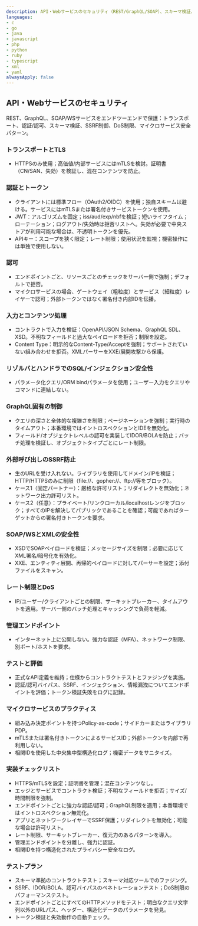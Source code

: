 ```yaml
---
description: API・Webサービスのセキュリティ（REST/GraphQL/SOAP）、スキーマ検証、認証/認可、SSRF対策
languages:
- c
- go
- java
- javascript
- php
- python
- ruby
- typescript
- xml
- yaml
alwaysApply: false
---
```


## API・Webサービスのセキュリティ

REST、GraphQL、SOAP/WSサービスをエンドツーエンドで保護：トランスポート、認証/認可、スキーマ検証、SSRF制御、DoS制限、マイクロサービス安全パターン。

### トランスポートとTLS
- HTTPSのみ使用；高価値/内部サービスにはmTLSを検討。証明書（CN/SAN、失効）を検証し、混在コンテンツを防止。

### 認証とトークン
- クライアントには標準フロー（OAuth2/OIDC）を使用；独自スキームは避ける。サービスにはmTLSまたは署名付きサービストークンを使用。
- JWT：アルゴリズムを固定；iss/aud/exp/nbfを検証；短いライフタイム；ローテーション；ログアウト/失効時は拒否リストへ。失効が必要で中央ストアが利用可能な場合は、不透明トークンを優先。
- APIキー：スコープを狭く限定；レート制限；使用状況を監視；機密操作には単独で使用しない。

### 認可
- エンドポイントごと、リソースごとのチェックをサーバー側で強制；デフォルトで拒否。
- マイクロサービスの場合、ゲートウェイ（粗粒度）とサービス（細粒度）レイヤーで認可；外部トークンではなく署名付き内部IDを伝播。

### 入力とコンテンツ処理
- コントラクトで入力を検証：OpenAPI/JSON Schema、GraphQL SDL、XSD。不明なフィールドと過大なペイロードを拒否；制限を設定。
- Content Type：明示的なContent-Type/Acceptを強制；サポートされていない組み合わせを拒否。XMLパーサーをXXE/展開攻撃から保護。

### リゾルバとハンドラでのSQL/インジェクション安全性
- パラメータ化クエリ/ORM bindパラメータを使用；ユーザー入力をクエリやコマンドに連結しない。

### GraphQL固有の制御
- クエリの深さと全体的な複雑さを制限；ページネーションを強制；実行時のタイムアウト；本番環境ではイントロスペクションとIDEを無効化。
- フィールド/オブジェクトレベルの認可を実装してIDOR/BOLAを防止；バッチ処理を検証し、オブジェクトタイプごとにレート制限。

### 外部呼び出しのSSRF防止
- 生のURLを受け入れない。ライブラリを使用してドメイン/IPを検証；HTTP/HTTPSのみに制限（file://、gopher://、ftp://等をブロック）。
- ケース1（固定パートナー）：厳格な許可リスト；リダイレクトを無効化；ネットワーク出力許可リスト。
- ケース2（任意）：プライベート/リンクローカル/localhostレンジをブロック；すべてのIPを解決してパブリックであることを確認；可能であればターゲットからの署名付きトークンを要求。

### SOAP/WSとXMLの安全性
- XSDでSOAPペイロードを検証；メッセージサイズを制限；必要に応じてXML署名/暗号化を有効化。
- XXE、エンティティ展開、再帰的ペイロードに対してパーサーを設定；添付ファイルをスキャン。

### レート制限とDoS
- IP/ユーザー/クライアントごとの制限、サーキットブレーカー、タイムアウトを適用。サーバー側のバッチ処理とキャッシングで負荷を軽減。

### 管理エンドポイント
- インターネット上に公開しない。強力な認証（MFA）、ネットワーク制限、別ポート/ホストを要求。

### テストと評価
- 正式なAPI定義を維持；仕様からコントラクトテストとファジングを実施。
- 認証/認可バイパス、SSRF、インジェクション、情報漏洩についてエンドポイントを評価；トークン検証失敗をログに記録。

### マイクロサービスのプラクティス
- 組み込み決定ポイントを持つPolicy-as-code；サイドカーまたはライブラリPDP。
- mTLSまたは署名付きトークンによるサービスID；外部トークンを内部で再利用しない。
- 相関IDを使用した中央集中型構造化ログ；機密データをサニタイズ。

### 実装チェックリスト
- HTTPS/mTLSを設定；証明書を管理；混在コンテンツなし。
- エッジとサービスでコントラクト検証；不明なフィールドを拒否；サイズ/時間制限を強制。
- エンドポイントごとに強力な認証/認可；GraphQL制限を適用；本番環境ではイントロスペクション無効化。
- アプリとネットワークレイヤーでSSRF保護；リダイレクトを無効化；可能な場合は許可リスト。
- レート制限、サーキットブレーカー、復元力のあるパターンを導入。
- 管理エンドポイントを分離し、強力に認証。
- 相関IDを持つ構造化されたプライバシー安全なログ。

### テストプラン
- スキーマ準拠のコントラクトテスト；スキーマ対応ツールでのファジング。
- SSRF、IDOR/BOLA、認可バイパスのペネトレーションテスト；DoS制限のパフォーマンステスト。
- エンドポイントごとにすべてのHTTPメソッドをテスト；明白なクエリ文字列以外のURLパス、ヘッダー、構造化データのパラメータを発見。
- トークン検証と失効動作の自動チェック。
